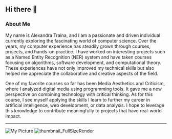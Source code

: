 ## Hi there 👋  

### About Me  

My name is Alexandra Traina, and I am a passionate and driven individual currently exploring the fascinating world of computer science. Over the years, my computer experience has steadily grown through courses, projects, and hands-on practice. I have worked on interesting projects such as a Named Entity Recognition (NER) system and have taken courses focusing on algorithms, software development, and computational theory. These experiences have not only improved my technical skills but also helped me appreciate the collaborative and creative aspects of the field.  

One of my favorite courses so far has been Media Aesthetics and Criticism, where I analyzed digital media using programming tools. It gave me a new perspective on combining technology with critical thinking. As for this course, I see myself applying the skills I learn to further my career in artificial intelligence, web development, or data analysis. I hope to leverage this knowledge to contribute meaningfully to projects that have real-world impact.  

---

![My Picture](thumbnail_FullSizeRender.jpg)
![thumbnail_FullSizeRender](https://github.com/user-attachments/assets/a34af3d6-d0e1-493d-ade8-faea991c3593)
